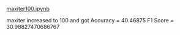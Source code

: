 [maxiter100.ipynb](code/maxiter100.ipynb)

maxiter increased to 100 and got 
Accuracy = 40.46875
F1 Score = 30.98827470686767
